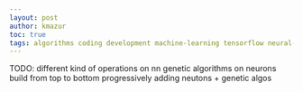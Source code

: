 ```yaml
---
layout: post
author: kmazur
toc: true
tags: algorithms coding development machine-learning tensorflow neural-networks
---
```


TODO: different kind of operations on nn
genetic algorithms on neurons 
build from top to bottom progressively adding neutons + genetic algos

